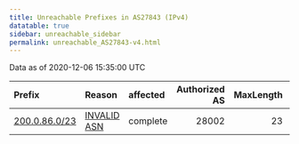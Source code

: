 ```yaml
---
title: Unreachable Prefixes in AS27843 (IPv4)
datatable: true
sidebar: unreachable_sidebar
permalink: unreachable_AS27843-v4.html
---
```


Data as of 2020-12-06 15:35:00 UTC


<div class="datatable-begin"></div>

| Prefix                                               | Reason                                                                                               | affected   |   Authorized AS |   MaxLength | Anchor                                         |   unreachable /24s |
|:-----------------------------------------------------|:-----------------------------------------------------------------------------------------------------|:-----------|----------------:|------------:|:-----------------------------------------------|-------------------:|
| [200.0.86.0/23](https://stat.ripe.net/200.0.86.0/23) | [INVALID ASN](https://rpki-validator.ripe.net/announcement-preview?asn=AS27843&prefix=200.0.86.0/23) | complete   |           28002 |          23 | [LACNIC](unreachable_LACNIC_RPKI_Root-v4.html) |                  2 |

<div class="datatable-end"></div>